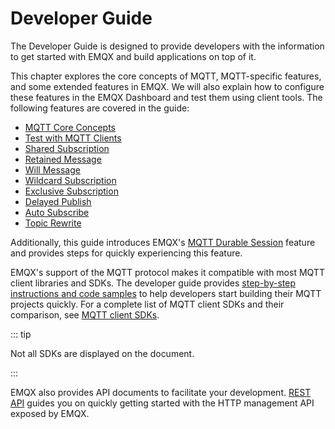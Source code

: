 # Developer Guide

The Developer Guide is designed to provide developers with the information to get started with EMQX and build applications on top of it.

This chapter explores the core concepts of MQTT, MQTT-specific features, and some extended features in EMQX. We will also explain how to configure these features in the EMQX Dashboard and test them using client tools. The following features are covered in the guide:

- [MQTT Core Concepts](../messaging/mqtt-concepts.md)
- [Test with MQTT Clients](../messaging/publish-and-subscribe.md)
- [Shared Subscription](../messaging/mqtt-shared-subscription.md)
- [Retained Message](../messaging/mqtt-retained-message.md)
- [Will Message](../messaging/mqtt-will-message.md)
- [Wildcard Subscription](../messaging/mqtt-wildcard-subscription.md)
- [Exclusive Subscription](../messaging/mqtt-exclusive-subscription.md)
- [Delayed Publish](../messaging/mqtt-delayed-publish.md)
- [Auto Subscribe](../messaging/mqtt-auto-subscription.md)
- [Topic Rewrite](../messaging/mqtt-topic-rewrite.md)

Additionally, this guide introduces EMQX's [MQTT Durable Session](../durability/durability_introduction.md) feature and provides steps for quickly experiencing this feature.

EMQX's support of the MQTT protocol makes it compatible with most MQTT client libraries and SDKs. The developer guide provides [step-by-step instructions and code samples](./introduction.md) to help developers start building their MQTT projects quickly. For a complete list of MQTT client SDKs and their comparison, see [MQTT client SDKs](https://www.emqx.com/en/mqtt-client-sdk).

::: tip

Not all SDKs are displayed on the document.

:::

EMQX also provides API documents to facilitate your development. [REST API](../admin/api.md) guides you on quickly getting started with the HTTP management API exposed by EMQX.